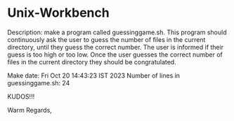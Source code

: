 # Unix-Workbench
Description: make a program called guessinggame.sh. This program should continuously ask the user to guess the number of files in the current directory, until they guess the correct number. The user is informed if their guess is too high or too low. Once the user guesses the correct number of files in the current directory they should be congratulated.

Make date: Fri Oct 20 14:43:23 IST 2023
Number of lines in guessinggame.sh: 24

KUDOS!!!

Warm Regards,
